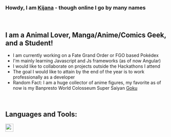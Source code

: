 ### Howdy, I am [Kijana] - though online I go by many names ###

<br />

## I am a Animal Lover, Manga/Anime/Comics Geek, and a Student! ##
- I am currently working on a Fate Grand Order or FGO based Pokédex
- I'm mainly learning Javascript and Js frameworks (as of now Angular)
- I would like to collaborate on projects outside the Hackathons I attend
- The goal I would like to attain by the end of the year is to work professionally as a developer
- Random Fact: I am a huge collector of anime figures, my favorite as of now is my Banpresto World Colosseum Super Saiyan [Goku]

<br />

## Languages and Tools: ##
<img align="left" alt="" width="25px" src=""> 

[Kijana]: kijana.io
[Goku]: https://www.amazon.com/Banpresto-Dragon-Figure-Colosseum-ver-Vol-1/dp/B076VLY621
